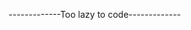 -------------Too lazy to code-------------




<!---
DavidKimTuyen2006/DavidKimTuyen2006 is a ✨ special ✨ repository because its `README.md` (this file) appears on your GitHub profile.
You can click the Preview link to take a look at your changes.
--->
